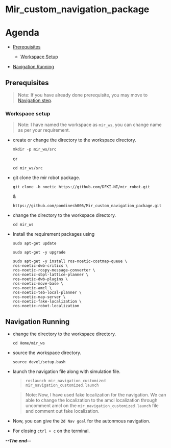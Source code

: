 # Mir_custom_navigation_package

# Agenda

- [Prerequisites](#prerequisite)
    - [Workspace Setup](#workspace-setup)
    
- [Navigation Running](#navigation-running)

## **Prerequisites**

> Note: If you have already done prerequisite, you may move to [Navigation step](#navigation-running).

### **Workspace setup**

> Note: I have named the workspace as `mir_ws`, you can change name as per your requirement.

- create or change the directory to the workspace directory.

    `mkdir -p mir_ws/src`

    or

    `cd mir_ws/src`

- git clone the mir robot package.

    `git clone -b noetic https://github.com/DFKI-NI/mir_robot.git`

    &

    `https://github.com/pondinesh006/Mir_custom_navigation_package.git`

- change the directory to the workspace directory.

    `cd mir_ws`

- Install the requirement packages using

    `sudo apt-get update`
    
    `sudo apt-get -y upgrade`
    
    ``` Install dependencies
    sudo apt-get -y install ros-noetic-costmap-queue \
    ros-noetic-dwb-critics \
    ros-noetic-rospy-message-converter \
    ros-noetic-sbpl-lattice-planner \
    ros-noetic-dwb-plugins \
    ros-noetic-move-base \
    ros-noetic-amcl \
    ros-noetic-teb-local-planner \
    ros-noetic-map-server \
    ros-noetic-fake-localization \
    ros-noetic-robot-localization
    ```

## **Navigation Running**

- change the directory to the workspace directory.

    `cd Home/mir_ws`

- source the workspace directory.

    `source devel/setup.bash`

- launch the navigation file along with simulation file.

    > `roslaunch mir_navigation_customized mir_navigation_customized.launch`

    > Note: Now, I have used fake localization for the navigation. We can able to change the localization to the amcl localization through uncomment amcl on the `mir_navigation_customized.launch` file and comment out fake localization.

- Now, you can give the `2d Nav goal` for the autonmous navigation.

- For closing `ctrl + c` on the terminal.

**_--The end--_**
